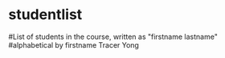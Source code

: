 # studentlist
#List of students in the course, written as "firstname lastname"
#alphabetical by firstname
Tracer Yong
